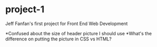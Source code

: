 # project-1
Jeff Fanfan's first project for Front End Web Development

*Confused about the size of header picture I should use
*What's the difference on putting the picture in CSS vs HTML?
